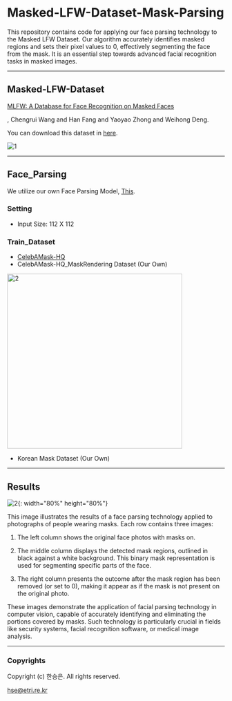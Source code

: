 # Masked-LFW-Dataset-Mask-Parsing
This repository contains code for applying our face parsing technology to the Masked LFW Dataset. Our algorithm accurately identifies masked regions and sets their pixel values to 0, effectively segmenting the face from the mask. It is an essential step towards advanced facial recognition tasks in masked images.

<hr>

## Masked-LFW-Dataset
[MLFW: A Database for Face Recognition on Masked Faces](https://arxiv.org/abs/2109.05804)

, Chengrui Wang and Han Fang and Yaoyao Zhong and Weihong Deng.

You can download this dataset in [here](http://whdeng.cn/mlfw/?reload=true).

![1](https://github.com/Seungeun-Han/Masked-LFW-Dataset-Mask-Parsing/assets/101082685/cef0ac6a-e9fb-45d9-8a32-ef38849aae84)

<hr>

## Face_Parsing

We utilize our own Face Parsing Model, [This](https://github.com/Seungeun-Han/SCANet_Real-Time_Face_Parsing_Using_Spatial_and_Channel_Attention).

### Setting
- Input Size: 112 X 112

### Train_Dataset
- [CelebAMask-HQ](https://github.com/switchablenorms/CelebAMask-HQ)
- CelebAMask-HQ_MaskRendering Dataset (Our Own)

<img width="405" alt="2" src="https://github.com/Seungeun-Han/Masked-LFW-Dataset-Mask-Parsing/assets/101082685/aa4cd948-8a67-4a07-bc6c-28763e97b998">

- Korean Mask Dataset (Our Own)

<hr>

## Results

![2](https://github.com/Seungeun-Han/Masked-LFW-Dataset-Mask-Parsing/assets/101082685/e3f221fd-6c2c-41c5-bd76-6d609cad6877){: width="80%" height="80%"}

This image illustrates the results of a face parsing technology applied to photographs of people wearing masks. Each row contains three images:

1. The left column shows the original face photos with masks on.

2. The middle column displays the detected mask regions, outlined in black against a white background. This binary mask representation is used for segmenting specific parts of the face.

3. The right column presents the outcome after the mask region has been removed (or set to 0), making it appear as if the mask is not present on the original photo.

These images demonstrate the application of facial parsing technology in computer vision, capable of accurately identifying and eliminating the portions covered by masks. Such technology is particularly crucial in fields like security systems, facial recognition software, or medical image analysis.

<hr>

### Copyrights
Copyright (c) 한승은. All rights reserved.

hse@etri.re.kr






